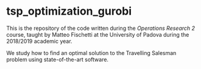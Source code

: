 # tsp_optimization_gurobi

This is the repository of the code written during the *Operations Research 2* course, taught by Matteo Fischetti at the University of Padova during the 2018/2019 academic year.

We study how to find an optimal solution to the Travelling Salesman problem using state-of-the-art software.
